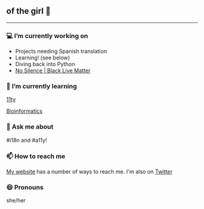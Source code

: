 ## of the girl 💖

---

### 💻 I’m currently working on 
- Projects needing Spanish translation
- Learning! (see below)
- Diving back into Python
- [No Silence | Black Live Matter](https://nosilence.space/)

### 🌱 I’m currently learning 
[11ty](https://www.11ty.dev/)

[Bioinformatics](https://www.coursera.org/learn/bioinformatics/home/welcome)

### 💬 Ask me about 
#i18n and #a11y!

### 📫 How to reach me
[My website](http://natalieastroud.com/) has a number of ways to reach me. I'm also on [Twitter](https://twitter.com/nataliecodes)

### 😄 Pronouns
she/her

<!--### 🎧 Listening to:
{% include spotifySong.html id="0IqrBjsS2wToMuIJgZjur7" %}-->

